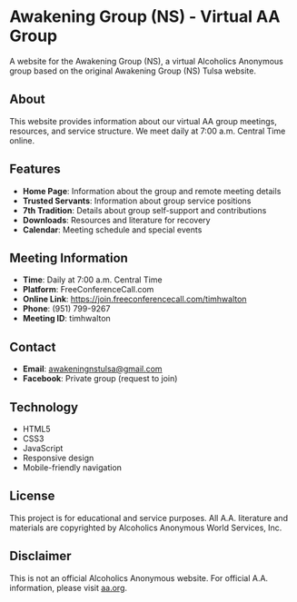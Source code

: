 # Awakening Group (NS) - Virtual AA Group

A website for the Awakening Group (NS), a virtual Alcoholics Anonymous group based on the original Awakening Group (NS) Tulsa website.

## About

This website provides information about our virtual AA group meetings, resources, and service structure. We meet daily at 7:00 a.m. Central Time online.

## Features

- **Home Page**: Information about the group and remote meeting details
- **Trusted Servants**: Information about group service positions
- **7th Tradition**: Details about group self-support and contributions
- **Downloads**: Resources and literature for recovery
- **Calendar**: Meeting schedule and special events

## Meeting Information

- **Time**: Daily at 7:00 a.m. Central Time
- **Platform**: FreeConferenceCall.com
- **Online Link**: https://join.freeconferencecall.com/timhwalton
- **Phone**: (951) 799-9267
- **Meeting ID**: timhwalton

## Contact

- **Email**: awakeningnstulsa@gmail.com
- **Facebook**: Private group (request to join)

## Technology

- HTML5
- CSS3
- JavaScript
- Responsive design
- Mobile-friendly navigation

## License

This project is for educational and service purposes. All A.A. literature and materials are copyrighted by Alcoholics Anonymous World Services, Inc.

## Disclaimer

This is not an official Alcoholics Anonymous website. For official A.A. information, please visit [aa.org](https://www.aa.org).
